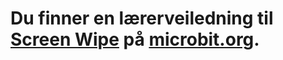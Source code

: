 # Du finner en lærerveiledning til [Screen Wipe](https://www.microbit.co.uk/blocks/lessons/screen-wipe/activity) på [microbit.org](https://www.microbit.co.uk/blocks/lessons/screen-wipe).
